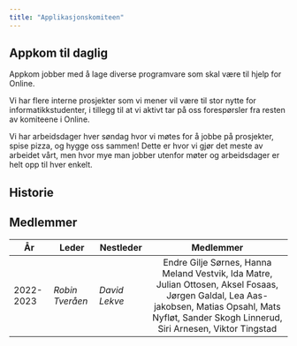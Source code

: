 ```yaml
---
title: "Applikasjonskomiteen"
---
```


Appkom til daglig
--------
Appkom jobber med å lage diverse programvare som skal være til hjelp for Online.

Vi har flere interne prosjekter som vi mener vil være til stor nytte for informatikkstudenter, i tillegg til at vi aktivt tar på oss forespørsler fra resten av komiteene i Online.

Vi har arbeidsdager hver søndag hvor vi møtes for å jobbe på prosjekter, spise pizza, og hygge oss sammen! Dette er hvor vi gjør det meste av arbeidet vårt, men hvor mye man jobber utenfor møter og arbeidsdager er helt opp til hver enkelt.

Historie
--------



Medlemmer
--------
| År | Leder | Nestleder | Medlemmer  |
| --- | --- | ---  | :---: |
|2022-2023| *Robin Tveråen* | *David Lekve* | Endre Gilje Sørnes, Hanna Meland Vestvik, Ida Matre, Julian Ottosen, Aksel Fosaas, Jørgen Galdal, Lea Aas-jakobsen, Matias Opsahl, Mats Nyfløt, Sander Skogh Linnerud, Siri Arnesen, Viktor Tingstad |